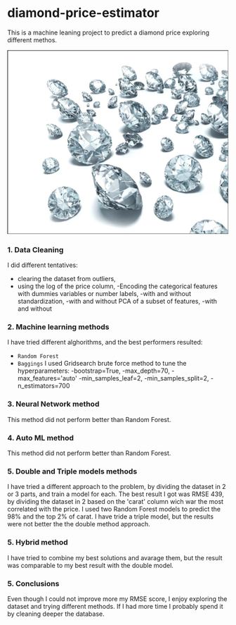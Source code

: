 # diamond-price-estimator

This is a machine leaning project to predict a diamond price exploring different methos. 

<img src="INPUT/dia.png">

### 1. Data Cleaning

I did different tentatives: 
- clearing the dataset from outliers,
- using the log of the price column,
-Encoding the categorical features with dummies variables or number labels,
-with and without standardization,
-with and without PCA of a subset of features,
-with and without

### 2. Machine learning methods

I have tried different alghorithms, and the best performers resulted:
- `Random Forest`
- `Baggings`
I used Gridsearch brute force method to tune the hyperparameters:
    -bootstrap=True,
    -max_depth=70,
    -max_features='auto'
    -min_samples_leaf=2,
    -min_samples_split=2,
    -n_estimators=700
    
### 3. Neural Network method

This method did not perform better than Random Forest.

### 4. Auto ML method

This method did not perform better than Random Forest.

### 5. Double and Triple models methods

I have tried a different approach to the problem, by dividing the dataset in 2 or 3 parts, and train a model for each.
The best result I got was RMSE 439, by dividing the dataset in 2 based on the 'carat' column wich war the most correlated with the price. I used two Random Forest models to predict the 98% and the top 2% of carat.
I have tride a triple model, but the results were not better the the double method approach.

### 5. Hybrid method

I have tried to combine my best solutions and avarage them, but the result was comparable to my best result with the double model.

### 5. Conclusions

Even though I could not improve more my RMSE score, I enjoy exploring the dataset and trying different methods. If I had more time I probably spend it by cleaning deeper the database.